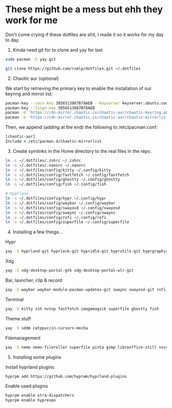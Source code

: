 
# These might be a mess but ehh they work for me
Don't come crying if these dotfiles are shit, I made it so it works for my day to day.


1. Kinda need git for to clone and yay for last
```zsh
sudo pacman -S yay git
```
```zsh
git clone https://github.com/rxmlp/dotfiles.git ~/.dotfiles
```


2. Chaotic aur (optional)

We start by retrieving the primary key to enable the installation of our keyring and mirror list:
```zsh
pacman-key --recv-key 3056513887B78AEB --keyserver keyserver.ubuntu.com
pacman-key --lsign-key 3056513887B78AEB
pacman -U 'https://cdn-mirror.chaotic.cx/chaotic-aur/chaotic-keyring.pkg.tar.zst'
pacman -U 'https://cdn-mirror.chaotic.cx/chaotic-aur/chaotic-mirrorlist.pkg.tar.zst'
```

Then, we append (adding at the end) the following to /etc/pacman.conf:
```zsh
[chaotic-aur]
Include = /etc/pacman.d/chaotic-mirrorlist
```


3. Create symlinks in the Home directory to the real files in the repo.

```zsh
ln -s ~/.dotfiles/.zshrc ~/.zshrc
ln -s ~/.dotfiles/.nanorc ~/.nanorc
ln -s ~/.dotfiles/config/kitty ~/.config/kitty
ln -s ~/.dotfiles/config/fastfetch ~/.config/fastfetch
ln -s ~/.dotfiles/config/ghostty ~/.config/ghostty
ln -s ~/.dotfiles/config/fish ~/.config/fish

# Hyprland
ln -s ~/.dotfiles/config/hypr ~/.config/hypr
ln -s ~/.dotfiles/config/waybar ~/.config/waybar
ln -s ~/.dotfiles/config/swayosd ~/.config/swayosd
ln -s ~/.dotfiles/config/swaync ~/.config/swaync
ln -s ~/.dotfiles/config/rofi ~/.config/rofi
ln -s ~/.dotfiles/config/superfile ~/.config/superfile
```


4.  Installing a few things...

Hypr
```zsh
yay -S hyprland-git hyprlock-git hypridle-git hyprutils-git hyprgraphics-git hyprcursor-git hyprwayland-scanner-git hyprpicker-git xdg-desktop-portal-hyprland-git hyprland-qtutils-git hyprpaper-git hyprland-protocols-git hyprsunset ninja gcc cmake meson libxcb xcb-proto xcb-util xcb-util-keysyms libxfixes libx11 libxcomposite libxrender pixman wayland-protocols cairo pango seatd libxkbcommon xcb-util-wm glaze xorg-xwayland libinput libliftoff libdisplay-info cpio tomlplusplus xcb-util-errors qt6ct
```
Xdg
```zsh 
yay -S xdg-desktop-portal-gtk xdg-desktop-portal-wlr-git
```
Bar, launcher, clip & record
```zsh 
yay -S waybar waybar-module-pacman-updates-git swaync swayosd-git rofi-wayland networkmanager blueman bluez bluez-tools bluez-utils wl-clipboard clipman grim slurp grimblast-git wf-recorder
```
Terminal
```zsh 
yay -S kitty zsh nvtop fastfetch imagemagick superfile ghostty fish
```
Theme stuff
```zsh 
yay -S sddm catppuccin-cursors-mocha
```
Filemanagement
```zsh 
yay -S nemo nemo-fileroller superfile pinta gimp libreoffice-still vscodium
```

5. Installing some plugins

Install hyprland plugins
```zsh
hyprpm add https://github.com/hyprwm/hyprland-plugins
```
Enable used plugins
```zsh
hyprpm enable xtra-dispatchers
hyprpm enable hyprexpo
```